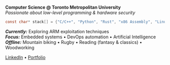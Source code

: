 **Computer Science @ Toronto Metropolitan University**   
*Passionate about low-level programming & hardware security*

```c
const char* stack[] = {"C/C++", "Python", "Rust", "x86 Assembly", "Linux"};
```

***Currently:*** Exploring ARM exploitation techniques  
***Focus:*** Embedded systems • DevOps automation • Artificial Intelligence       
***Offline:*** Mountain biking • Rugby • Reading (fantasy & classics) • Woodworking     

[LinkedIn](https://www.linkedin.com/in/bhavdeeparora/) • [Portfolio](https://bhavdeep.dev/)

